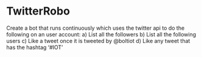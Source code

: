 # TwitterRobo
 Create a bot that runs continuously which uses the twitter api to do the following on
an user account:
a) List all the followers
b) List all the following users
c) Like a tweet once it is tweeted by @boltiot
d) Like any tweet that has the hashtag ‘#IOT’
